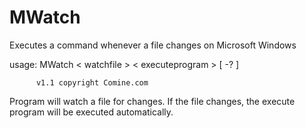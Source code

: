 # MWatch
Executes a command whenever  a file changes on  Microsoft Windows


   usage:  MWatch < watchfile  > < executeprogram > [ -? ]

          v1.1 copyright Comine.com

   Program will watch a file for changes.  If the file changes,
   the execute program will be executed automatically.

